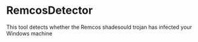 # RemcosDetector
This tool detects whether the Remcos shadesould trojan has infected your Windows machine
